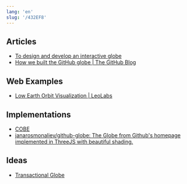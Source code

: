 ```yaml
---
lang: 'en'
slug: '/432EF8'
---
```


## Articles

- [To design and develop an interactive globe](https://stripe.com/blog/globe)
- [How we built the GitHub globe | The GitHub Blog](https://github.blog/2020-12-21-how-we-built-the-github-globe/)

## Web Examples

- [Low Earth Orbit Visualization | LeoLabs](https://platform.leolabs.space/visualization)

## Implementations

- [COBE](https://cobejs.vercel.app/)
- [janarosmonaliev/github-globe: The Globe from Github's homepage implemented in ThreeJS with beautiful shading.](https://github.com/janarosmonaliev/github-globe)

## Ideas

- [Transactional Globe](./../.././docs/pages/Transactional%20Globe.md)

<head>
  <html lang="en-US"/>
</head>
